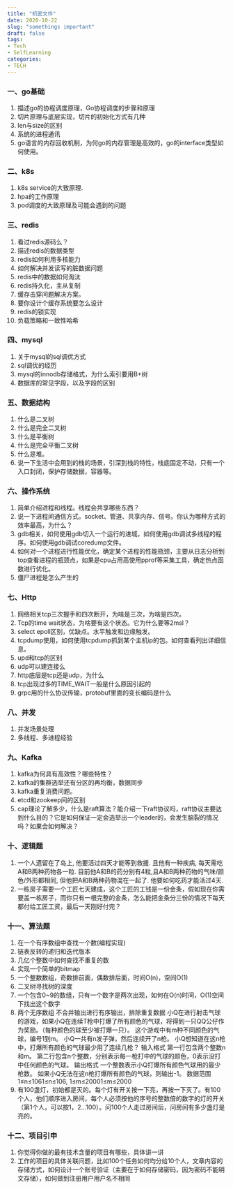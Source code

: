 ```yaml
---
title: "机密文件"
date: 2020-10-22
slug: "somethings important"
draft: false
tags:
- Tech
- SelfLearning
categories:
- TECH
---
```




### 一、go基础

1. 描述go的协程调度原理，Go协程调度的步骤和原理  
2. 切片原理与底层实现，切片的初始化方式有几种
3. len与size的区别
4. 系统的进程通讯
5. go语言的内存回收机制，为何go的内存管理是高效的，go的interface类型如何使用。

### 二、k8s

1. k8s service的大致原理.
2. hpa的工作原理
3. pod调度的大致原理及可能会遇到的问题

### 三、redis

1. 看过redis源码么？
2. 描述redis的数据类型
3. redis如何利用多核能力
4. 如何解决并发读写的脏数据问题
5. redis中的数据如何淘汰
6. redis持久化，主从复制
7. 缓存击穿问题解决方案。
8. 要你设计个缓存系统要怎么设计
9. redis的锁实现
10. 负载策略和一致性哈希

### 四、mysql

1. 关于mysql的sql调优方式
2. sql调优的经历
3. mysql的innodb存储格式，为什么索引要用B+树
4. 数据库的常见字段，以及字段的区别

### 五、数据结构

1. 什么是二叉树
2. 什么是完全二叉树
3. 什么是平衡树
4. 什么是完全平衡二叉树
5. 什么是堆。
6. 说一下生活中会用到的栈的场景，引深到栈的特性，栈底固定不动，只有一个入口封闭，保护存储数据，容器等。

### 六、操作系统

1. 简单介绍进程和线程。线程会共享哪些东西？
2. 说一下进程间通信方式。socket、管道、共享内存、信号。你认为哪种方式的效率最高，为什么？
3. gdb相关，如何使用gdb切入一个运行的进城，如何使用gdb调试多线程的程序。如何使用gdb调试coredump文件。
4. 如何对一个进程进行性能优化，确定某个进程的性能瓶颈，主要从日志分析到top查看进程的瓶颈点，如果是cpu占用高使用pprof等采集工具，确定热点函数进行优化。
5. 僵尸进程是怎么产生的

### 七、Http

1. 网络相关tcp三次握手和四次断开，为啥是三次，为啥是四次。
2. Tcp的time wait状态，为啥要有这个状态。它为什么要等2msl？
3. select epoll区别，优缺点。水平触发和边缘触发。
4. tcpdump使用，如何使用tcpdump抓到某个主机ip的包。如何查看列出详细信息。
5. upd和tcp的区别
6. udp可以建连接么
7. http底层是tcp还是udp，为什么
8. tcp出现过多的TIME_WAIT一般是什么原因引起的
9. grpc用的什么协议传输，protobuf里面的变长编码是什么

### 八、并发

1. 并发场景处理  
2. 多线程、多进程经验

### 九、Kafka

1. kafka为何具有高效性？哪些特性？
2. kafka的集群选举还有分区的再均衡，数据同步
3. kafka重复消费问题。
4. etcd和zookeep间的区别
5. cap理论了解多少，什么是raft算法？能介绍一下raft协议吗，raft协议主要达到什么目的？它是如何保证一定会选举出一个leader的，会发生脑裂的情况吗？如果会如何解决？

### 十、逻辑题

1. 一个人遗留在了岛上, 他要活过四天才能等到救援. 且他有一种疾病, 每天需吃A和B两种药物各一粒. 目前他A和B的药分别有4粒,且A和B两种药物的气味/颜色/外形都相同, 但他把A和B两种药物混在一起了. 他要如何吃药才能活过4天.
2. 一栋房子需要一个工匠七天建成，这个工匠的工钱是一份金条，假如现在你需要盖一栋房子，而你只有一根完整的金条，怎么能把金条分三份的情况下每天都付给工匠工资，最后一天刚好付完？

### 十一、算法题

1. 在一个有序数组中查找一个数(编程实现)
2. 链表反转的递归和迭代版本
3. 几亿个整数中如何查找不重复的数
4. 实现一个简单的bitmap
5. 一个整数数组，奇数排前面，偶数排后面，时间O(n)，空间O(1)
6. 二叉树寻找树的深度
7. 一个包含0~9的数组，只有一个数字是两次出现，如何在O(n)时间，O(1)空间下找出这个数字
8. 两个无序数组 不合并输出进行有序输出，排除重复数据
      小Q在进行射击气球的游戏，如果小Q在连续T枪中打爆了所有颜色的气球，将得到一只QQ公仔作为奖励。（每种颜色的球至少被打爆一只）。
      这个游戏中有m种不同颜色的气球，编号1到m。
      小Q一共有n发子弹，然后连续开了n枪。
      小Q想知道在这n枪中，打爆所有颜色的气球最少用了连续几枪？
      输入格式
      第一行包含两个整数n和m。
      第二行包含n个整数，分别表示每一枪打中的气球的颜色，0表示没打中任何颜色的气球。
      输出格式
      一个整数表示小Q打爆所有颜色气球用的最少枪数。
      如果小Q无法在这n枪打爆所有颜色的气球，则输出-1。
      数据范围
      1≤n≤1061≤n≤106,
      1≤m≤20001≤m≤2000
9. 有100盏灯，初始都是灭的。每个灯有开关按一下亮，再按一下灭了。有100个人，他们顺序进入房间，每个人必须按他的序号的整数倍的数字的灯的开关（第1个人，可以按1，2…100）。问100个人走过房间后，问房间有多少盏灯是亮的。

### 十二、项目引申

1. 你觉得你做的最有技术含量的项目有哪些，具体讲一讲
2. 工作的项目的具体关联问题，比如100个任务如何均分给10个人，文章内容的存储方式，如何设计一个账号验证（主要在于如何存储密码，因为密码不能明文存储），如何做到注册用户用户名不相同